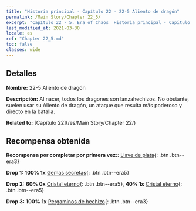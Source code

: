 ```yaml
---
title: "Historia principal - Capítulo 22 - 22-5 Aliento de dragón"
permalink: /Main Story/Chapter 22_5/
excerpt: "Capítulo 22 - 5. Era of Chaos  Historia principal - Capítulo 22_5. 22-5 Aliento de dragón"
last_modified_at: 2021-03-30
locale: es
ref: "Chapter 22_5.md"
toc: false
classes: wide
---
```


## Detalles

 **Nombre:** 22-5 Aliento de dragón

 **Descripción:** Al nacer, todos los dragones son lanzahechizos. No obstante, suelen usar su Aliento de dragón, un ataque que resulta más poderoso y directo en la batalla.

 **Related to:** [Capítulo 22](/es/Main Story/Chapter 22/)

## Recompensa obtenida

 **Recompensa por completar por primera vez::** [Llave de plata](/es/Items/con_693/){: .btn .btn--era3}

 **Drop 1:** **100% 1x** [Gemas secretas](/es/Items/mat_79/){: .btn .btn--era5}

 **Drop 2:** **60% 0x** [Cristal eterno](/es/Items/mat_73/){: .btn .btn--era5}, **40% 1x** [Cristal eterno](/es/Items/mat_73/){: .btn .btn--era5}

 **Drop 3:** **100% 1x** [Pergaminos de hechizo](/es/Items/con_694/){: .btn .btn--era3}


